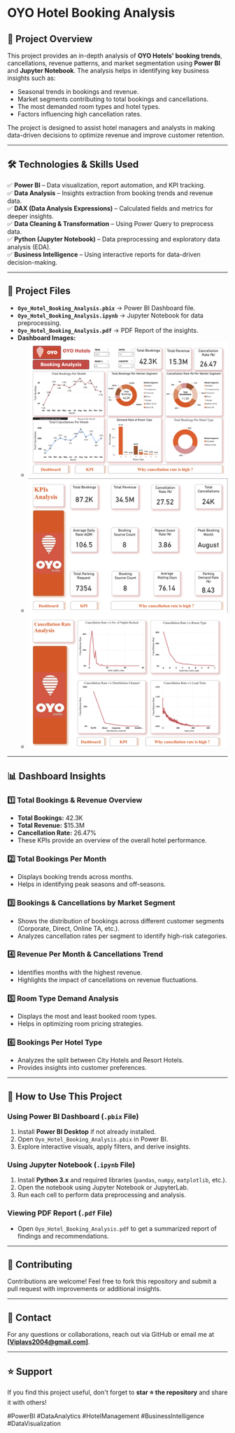 # **OYO Hotel Booking Analysis**

## 📌 **Project Overview**
This project provides an in-depth analysis of **OYO Hotels' booking trends**, cancellations, revenue patterns, and market segmentation using **Power BI** and **Jupyter Notebook**. The analysis helps in identifying key business insights such as:
- Seasonal trends in bookings and revenue.
- Market segments contributing to total bookings and cancellations.
- The most demanded room types and hotel types.
- Factors influencing high cancellation rates.

The project is designed to assist hotel managers and analysts in making data-driven decisions to optimize revenue and improve customer retention.

---

## 🛠 **Technologies & Skills Used**
✅ **Power BI** – Data visualization, report automation, and KPI tracking.  
✅ **Data Analysis** – Insights extraction from booking trends and revenue data.  
✅ **DAX (Data Analysis Expressions)** – Calculated fields and metrics for deeper insights.  
✅ **Data Cleaning & Transformation** – Using Power Query to preprocess data.  
✅ **Python (Jupyter Notebook)** – Data preprocessing and exploratory data analysis (EDA).  
✅ **Business Intelligence** – Using interactive reports for data-driven decision-making.  

---

## 📂 **Project Files**
- **`Oyo_Hotel_Booking_Analysis.pbix`** → Power BI Dashboard file.
- **`Oyo_Hotel_Booking_Analysis.ipynb`** → Jupyter Notebook for data preprocessing.
- **`Oyo_Hotel_Booking_Analysis.pdf`** → PDF Report of the insights.
- **Dashboard Images:**
  - ![Dashboard 1](https://github.com/viplavs2004/Oyo_Hotel_booking_Analysis/blob/main/Oyo_dashbroad1.png)
  - ![Dashboard 2](https://github.com/viplavs2004/Oyo_Hotel_booking_Analysis/blob/main/Oyo_dashbroad2.png)
  - ![Dashboard 3](https://github.com/viplavs2004/Oyo_Hotel_booking_Analysis/blob/main/Oyo_dashbroad3.png)

---

## 📊 **Dashboard Insights**
### **1️⃣ Total Bookings & Revenue Overview**
- **Total Bookings:** 42.3K
- **Total Revenue:** $15.3M
- **Cancellation Rate:** 26.47%
- These KPIs provide an overview of the overall hotel performance.

### **2️⃣ Total Bookings Per Month**
- Displays booking trends across months.
- Helps in identifying peak seasons and off-seasons.

### **3️⃣ Bookings & Cancellations by Market Segment**
- Shows the distribution of bookings across different customer segments (Corporate, Direct, Online TA, etc.).
- Analyzes cancellation rates per segment to identify high-risk categories.

### **4️⃣ Revenue Per Month & Cancellations Trend**
- Identifies months with the highest revenue.
- Highlights the impact of cancellations on revenue fluctuations.

### **5️⃣ Room Type Demand Analysis**
- Displays the most and least booked room types.
- Helps in optimizing room pricing strategies.

### **6️⃣ Bookings Per Hotel Type**
- Analyzes the split between City Hotels and Resort Hotels.
- Provides insights into customer preferences.

---

## 🚀 **How to Use This Project**
### **Using Power BI Dashboard (`.pbix` File)**
1. Install **Power BI Desktop** if not already installed.
2. Open `Oyo_Hotel_Booking_Analysis.pbix` in Power BI.
3. Explore interactive visuals, apply filters, and derive insights.

### **Using Jupyter Notebook (`.ipynb` File)**
1. Install **Python 3.x** and required libraries (`pandas`, `numpy`, `matplotlib`, etc.).
2. Open the notebook using Jupyter Notebook or JupyterLab.
3. Run each cell to perform data preprocessing and analysis.

### **Viewing PDF Report (`.pdf` File)**
- Open `Oyo_Hotel_Booking_Analysis.pdf` to get a summarized report of findings and recommendations.

---

## 🤝 **Contributing**
Contributions are welcome! Feel free to fork this repository and submit a pull request with improvements or additional insights.

---

## 📧 **Contact**
For any questions or collaborations, reach out via GitHub or email me at **[Viplavs2004@gmail.com]**.

---

## ⭐ **Support**
If you find this project useful, don't forget to **star ⭐ the repository** and share it with others!

#PowerBI #DataAnalytics #HotelManagement #BusinessIntelligence #DataVisualization


